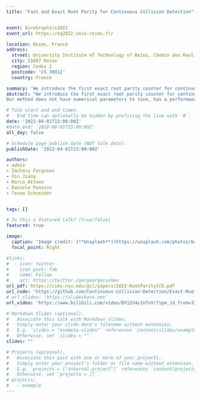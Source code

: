 ```yaml
---
title: "Fast and Exact Root Parity for Continuous Collision Detection"


event: EuroGraphics2022
event_url: https://eg2022.univ-reims.fr/

location: Reims, France
address:
  street: University Institute of Technology of Reims, Chemin des Rouliers
  city: 51687 Reims
  region: Cedex 2
  postcode: 'CS 30012'
  country: France

summary: 'We introduce the first exact root parity counter for continuous collision detection (CCD).'
abstract: "We introduce the first exact root parity counter for continuous collision detection (CCD). That is, our algorithm computes the parity (even or odd) of the number of roots of the cubic polynomial arising from a CCD query. We note that the parity is unable to differentiate between zero (no collisions) and the rare case of two roots (collisions).
Our method does not have numerical parameters to tune, has a performance comparable to efficient approximate algorithms, and is exact. We test our approach on a large collection of synthetic tests and real simulations, and we demonstrate that it can be easily integrated into existing simulators."

# Talk start and end times.
#   End time can optionally be hidden by prefixing the line with `#`.
date: '2022-04-01T13:00:00Z'
#date_end: '2020-08-01T15:00:00Z'
all_day: false

# Schedule page publish date (NOT talk date).
publishDate: '2022-04-01T13:00:00Z'

authors:
- admin
- Zachary Ferguson
- Xin Jiang
- Marco Attene
- Daniele Panozzo
- Teseo Schneider


tags: []

# Is this a featured talk? (true/false)
featured: true

image:
  caption: 'Image credit: [**Unsplash**](https://unsplash.com/photos/bzdhc5b3Bxs)'
  focal_point: Right

#links:
#  - icon: twitter
#    icon_pack: fab
#    name: Follow
#    url: https://twitter.com/georgecushen
url_pdf: https://cims.nyu.edu/gcl/papers/2022-RootParityCCD.pdf
url_code: 'https://github.com/Continuous-Collision-Detection/Exact-Root-Parity-CCD'
# url_slides: 'https://slideshare.net'
url_video: 'https://www.bilibili.com/video/BV12U4y1U7nV/?spm_id_from=333.337.search-card.all.click'

# Markdown Slides (optional).
#   Associate this talk with Markdown slides.
#   Simply enter your slide deck's filename without extension.
#   E.g. `slides = "example-slides"` references `content/slides/example-slides.md`.
#   Otherwise, set `slides = ""`.
slides: ""

# Projects (optional).
#   Associate this post with one or more of your projects.
#   Simply enter your project's folder or file name without extension.
#   E.g. `projects = ["internal-project"]` references `content/project/deep-learning/index.md`.
#   Otherwise, set `projects = []`.
# projects:
#   - example
---
```

<!-- 
{{% callout note %}}
Click on the **Slides** button above to view the built-in slides feature.
{{% /callout %}}

Slides can be added in a few ways:

- **Create** slides using Hugo Blox Builder's [_Slides_](https://docs.hugoblox.com/reference/content-types/) feature and link using `slides` parameter in the front matter of the talk file
- **Upload** an existing slide deck to `static/` and link using `url_slides` parameter in the front matter of the talk file
- **Embed** your slides (e.g. Google Slides) or presentation video on this page using [shortcodes](https://docs.hugoblox.com/reference/markdown/).

Further event details, including [page elements](https://docs.hugoblox.com/reference/markdown/) such as image galleries, can be added to the body of this page. -->
